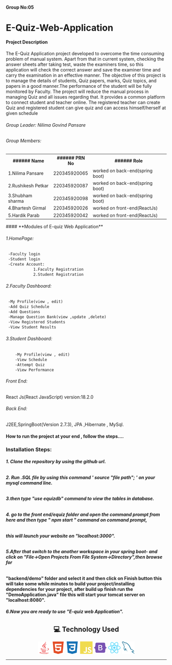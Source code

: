 #### Group No:05
# E-Quiz-Web-Application

#### **Project Description**

The E-Quiz Application project developed to overcome the time consuming problem of manual system. Apart from that in current system, checking the answer sheets after taking test, waste the examiners time, so this application will check the correct answer and save the examiner time and carry the examination in an effective manner.
The objective of this project is to manage the details of students, Quiz papers, marks, Quiz topics, and papers in a good manner.The performance of  the  student  will  be  fully  monitored  by Faculty. The project will reduce the manual process in managing Quiz and all issues regarding that.
It provides a common platform to connect student and teacher online. The registered teacher can create Quiz and registered student can give quiz and can access himself/herself at given schedule

###### Group Leader: Nilima Govind Pansare

###### Group Members:
<div>
 <table>
 <th> ###### Name</th> <th> ###### PRN No</th> <th> ###### Role</th>
<tr>
<td>1.Nilima Pansare</td> <td>220345920065</td> <td>worked on back-end(spring boot)</td>
</tr>  
<tr>
<td>2.Rushikesh Petkar</td> <td>220345920087</td> <td>worked on back-end(spring boot)</td>
</tr>
<tr>
<td>3.Shubham sharma</td> <td>220345920098</td> <td>worked on back-end(spring boot)</td>
</tr>
<tr>
<td>4.Bhartesh Girmal</td> <td>220345920026 </td> <td> worked on front-end(ReactJs)</td>
</tr>
<tr>
<td>5.Hardik Parab</td> <td>220345920042</td> <td>worked on front-end(ReactJs)</td>
</tr>
</table>
<div>
#### **Modules of E-quiz Web Application**

###### 1.HomePage:
     -Faculty login
     -Student login
     -Create Account:
                1.Faculty Registration
                2.Student Registration

###### 2.Faculty Dashboard:
     -My Profile(view , edit)
     -Add Quiz Schedule
     -Add Questions
     -Manage Question Bank(view ,update ,delete)
     -View Registered Students
     -View Student Results

###### 3.Student Dashboard:
        -My Profile(view , edit)
        -View Schedule
        -Attempt Quiz
        -View Performance

###### Front End: 
React Js(React JavaScript) 
version:18.2.0

###### Back End:
J2EE,SpringBoot(Version 2.7.3), JPA ,Hibernate , MySql.

#### **How to run the project at your end , follow the steps....**

### Installation Steps:

###### **1. Clone the repository by using the github url.**
###### **2. Run .SQL file by using this command ' source "file path"; ' on your mysql command line.**
###### **3.then type  "use equizdb" command to view the tables in database.**
###### **4. go to the front end/equiz folder and open the command prompt from here and then type " npm start " command on command prompt,**
###### **this will launch your website on "localhost:3000".**
###### **5.After that switch to the another workspace in your spring boot- and click on "File->Open Projects From File System->Directory",then browse for** 
**"backend/demo" folder and select it and then click on Finish button this will take some while minutes to build your project/installing dependencies**
**for your project, after build up finish run the "DemoApplication.java" file  this will start your tomcat server on "localhost:8080".**
###### **6.Now you are ready to use "E-quiz web Application".**


<h2 align="center"> 💻 Technology Used </h2>
<p align="center">
 
<img height="40" src="https://github.com/devicons/devicon/blob/master/icons/java/java-plain.svg">
<img height="40" src="https://github.com/devicons/devicon/blob/master/icons/html5/html5-plain.svg">
<img height="40" src="https://github.com/devicons/devicon/blob/master/icons/css3/css3-plain.svg">
<img height="40" src="https://github.com/devicons/devicon/blob/master/icons/javascript/javascript-plain.svg">
<img height="40" src="https://github.com/devicons/devicon/blob/master/icons/bootstrap/bootstrap-plain.svg">
<img height="40" src="https://github.com/devicons/devicon/blob/master/icons/react/react-original.svg">
<img height="40" src="https://github.com/devicons/devicon/blob/master/icons/mysql/mysql-plain.svg">
</p>
 <hr/>





